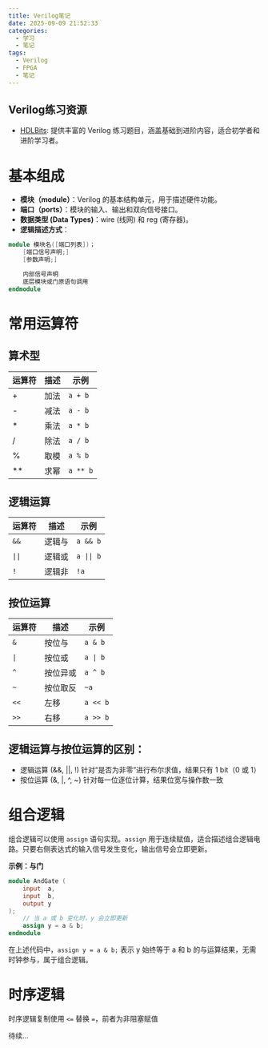 ```yaml
---
title: Verilog笔记
date: 2025-09-09 21:52:33
categories:
  - 学习
  - 笔记
tags:
  - Verilog
  - FPGA
  - 笔记
---
```

## Verilog练习资源


- [HDLBits](https://hdlbits.01xz.net/): 提供丰富的 Verilog 练习题目，涵盖基础到进阶内容，适合初学者和进阶学习者。

# 基本组成
- **模块（module）**：Verilog 的基本结构单元，用于描述硬件功能。
- **端口（ports）**：模块的输入、输出和双向信号接口。
- **数据类型 (Data Types)**：wire (线网) 和 reg (寄存器)。
- **逻辑描述方式**：



```verilog
module 模块名([端口列表])；
    [端口信号声明;]
    [参数声明;]

    内部信号声明
    底层模块或门原语句调用
endmodule
```
# 常用运算符
## 算术型
| 运算符 | 描述       | 示例         |
|--------|------------|--------------|
| +      | 加法       | `a + b`      |
| -      | 减法       | `a - b`      |
| *      | 乘法       | `a * b`      |
| /      | 除法       | `a / b`      |
| %      | 取模       | `a % b`      |
| **     | 求幂       | `a ** b`     |

## 逻辑运算
| 运算符 | 描述       | 示例         |
|--------|------------|--------------|
| `&&`   | 逻辑与     | `a && b`     |
| `\|\|` | 逻辑或     | `a \|\| b`   |
| `!`    | 逻辑非     | `!a`         |

## 按位运算
| 运算符 | 描述       | 示例         |
|--------|------------|--------------|
| `&`    | 按位与     | `a & b`      |
| `\|`    | 按位或     | `a \| b`    |
| `^`    | 按位异或   | `a ^ b`      |
| `~`    | 按位取反   | `~a`         |
| `<<`   | 左移       | `a << b`     |
| `>>`   | 右移       | `a >> b`     |

## 逻辑运算与按位运算的区别：
- 逻辑运算 (&&, ||, !) 针对“是否为非零”进行布尔求值，结果只有 1 bit（0 或 1）
- 按位运算 (&, |, ^, ~) 针对每一位逐位计算，结果位宽与操作数一致


# 组合逻辑

组合逻辑可以使用 `assign` 语句实现。`assign` 用于连续赋值，适合描述组合逻辑电路。只要右侧表达式的输入信号发生变化，输出信号会立即更新。

**示例：与门**
```verilog
module AndGate (
    input  a,
    input  b,
    output y
);
    // 当 a 或 b 变化时，y 会立即更新
    assign y = a & b; 
endmodule
```
在上述代码中，`assign y = a & b;` 表示 y 始终等于 a 和 b 的与运算结果，无需时钟参与，属于组合逻辑。

# 时序逻辑
时序逻辑复制使用 `<=` 替换 `=`，前者为非阻塞赋值

待续...